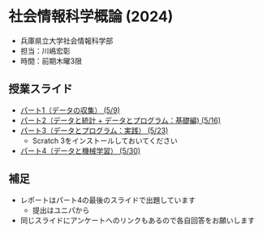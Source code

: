 # 社会情報科学概論 (2024)

- 兵庫県立大学社会情報科学部
- 担当：川嶋宏彰
- 時間：前期木曜3限

## 授業スライド

- [パート1（データの収集） (5/9)](slide/SISIntro2024_kawashima-01.pdf)
- [パート2（データと統計 + データとプログラム：基礎編) (5/16)](slide/SISIntro2024_kawashima-02.pdf)
- [パート3（データとプログラム：実践） (5/23)](slide/SISIntro2024_kawashima-03.pdf)
    - Scratch 3をインストールしておいてください
- [パート4（データと機械学習） (5/30)](slide/SISIntro2024_kawashima-04.pdf)

## 補足

 - レポートはパート4の最後のスライドで出題しています
    - 提出はユニパから
- 同じスライドにアンケートへのリンクもあるので各自回答をお願いします

